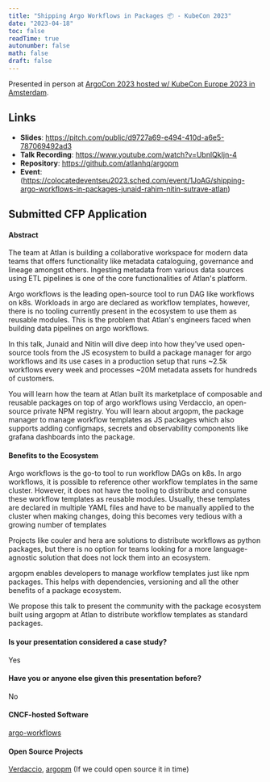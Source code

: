 ```yaml
---
title: "Shipping Argo Workflows in Packages 📦 - KubeCon 2023"
date: "2023-04-18"
toc: false
readTime: true
autonumber: false
math: false
draft: false
---
```


Presented in person at [ArgoCon 2023 hosted w/ KubeCon Europe 2023 in Amsterdam](https://colocatedeventseu2023.sched.com/type/ArgoCon).

## Links

- **Slides**: https://pitch.com/public/d9727a69-e494-410d-a6e5-787069492ad3
- **Talk Recording**: https://www.youtube.com/watch?v=UbnlQkIjn-4
- **Repository**: https://github.com/atlanhq/argopm
- **Event**: (https://colocatedeventseu2023.sched.com/event/1JoAG/shipping-argo-workflows-in-packages-junaid-rahim-nitin-sutrave-atlan)

## Submitted CFP Application

#### Abstract

The team at Atlan is building a collaborative workspace for modern data teams that offers functionality like metadata cataloguing, governance and lineage amongst others. Ingesting metadata from various data sources using ETL pipelines is one of the core functionalities of Atlan's platform.

Argo workflows is the leading open-source tool to run DAG like workflows on k8s. Workloads in argo are declared as workflow templates, however, there is no tooling currently present in the ecosystem to use them as reusable modules. This is the problem that Atlan's engineers faced when building data pipelines on argo workflows.

In this talk, Junaid and Nitin will dive deep into how they've used open-source tools from the JS ecosystem to build a package manager for argo workflows and its use cases in a production setup that runs ~2.5k workflows every week and processes ~20M metadata assets for hundreds of customers.

You will learn how the team at Atlan built its marketplace of composable and reusable packages on top of argo workflows using Verdaccio, an open-source private NPM registry. You will learn about argopm, the package manager to manage workflow templates as JS packages which also supports adding configmaps, secrets and observability components like grafana dashboards into the package.

#### Benefits to the Ecosystem

Argo workflows is the go-to tool to run workflow DAGs on k8s. In argo workflows, it is possible to reference other workflow templates in the same cluster. However, it does not have the tooling to distribute and consume these workflow templates as reusable modules. Usually, these templates are declared in multiple YAML files and have to be manually applied to the cluster when making changes, doing this becomes very tedious with a growing number of templates

Projects like couler and hera are solutions to distribute workflows as python packages, but there is no option for teams looking for a more language-agnostic solution that does not lock them into an ecosystem.

argopm enables developers to manage workflow templates just like npm packages. This helps with dependencies, versioning and all the other benefits of a package ecosystem. 

We propose this talk to present the community with the package ecosystem built using argopm at Atlan to distribute workflow templates as standard packages.

#### Is your presentation considered a case study?

Yes

#### Have you or anyone else given this presentation before?

No

#### CNCF-hosted Software

[argo-workflows](https://github.com/argoproj/argo-workflows/)

#### Open Source Projects

[Verdaccio](https://github.com/verdaccio/verdaccio), [argopm](https://github.com/atlanhq/argopm) (If we could open source it in time)
